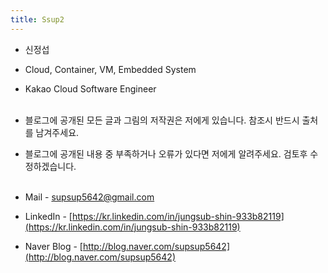 ```yaml
---
title: Ssup2
---
```


* 신정섭
* Cloud, Container, VM, Embedded System
* Kakao Cloud Software Engineer<br> <br>

* 블로그에 공개된 모든 글과 그림의 저작권은 저에게 있습니다. 참조시 반드시 출처를 남겨주세요.
* 블로그에 공개된 내용 중 부족하거나 오류가 있다면 저에게 알려주세요. 검토후 수정하겠습니다. <br> <br>

* Mail - supsup5642@gmail.com
* LinkedIn - [https://kr.linkedin.com/in/jungsub-shin-933b82119](https://kr.linkedin.com/in/jungsub-shin-933b82119)
* Naver Blog - [http://blog.naver.com/supsup5642](http://blog.naver.com/supsup5642)
